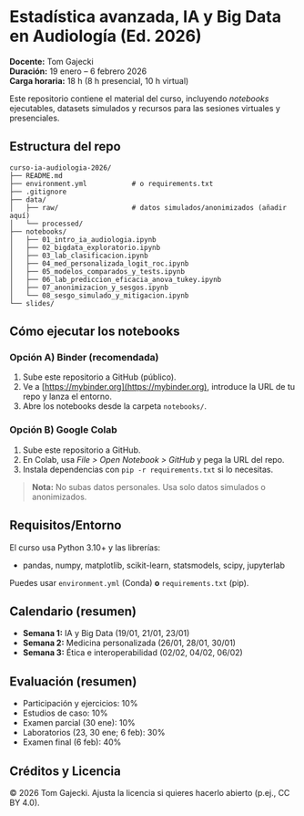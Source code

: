 # Estadística avanzada, IA y Big Data en Audiología (Ed. 2026)

**Docente:** Tom Gajecki  
**Duración:** 19 enero – 6 febrero 2026  
**Carga horaria:** 18 h (8 h presencial, 10 h virtual)  

Este repositorio contiene el material del curso, incluyendo *notebooks* ejecutables, datasets simulados y recursos para las sesiones virtuales y presenciales.

## Estructura del repo
```
curso-ia-audiologia-2026/
├── README.md
├── environment.yml           # o requirements.txt
├── .gitignore
├── data/
│   ├── raw/                  # datos simulados/anonimizados (añadir aquí)
│   └── processed/
├── notebooks/
│   ├── 01_intro_ia_audiologia.ipynb
│   ├── 02_bigdata_exploratorio.ipynb
│   ├── 03_lab_clasificacion.ipynb
│   ├── 04_med_personalizada_logit_roc.ipynb
│   ├── 05_modelos_comparados_y_tests.ipynb
│   ├── 06_lab_prediccion_eficacia_anova_tukey.ipynb
│   ├── 07_anonimizacion_y_sesgos.ipynb
│   └── 08_sesgo_simulado_y_mitigacion.ipynb
└── slides/
```

## Cómo ejecutar los notebooks

### Opción A) Binder (recomendada)
1. Sube este repositorio a GitHub (público).
2. Ve a [https://mybinder.org](https://mybinder.org), introduce la URL de tu repo y lanza el entorno.
3. Abre los notebooks desde la carpeta `notebooks/`.

### Opción B) Google Colab
1. Sube este repositorio a GitHub.
2. En Colab, usa *File > Open Notebook > GitHub* y pega la URL del repo.
3. Instala dependencias con `pip -r requirements.txt` si lo necesitas.

> **Nota:** No subas datos personales. Usa solo datos simulados o anonimizados.

## Requisitos/Entorno
El curso usa Python 3.10+ y las librerías:
- pandas, numpy, matplotlib, scikit-learn, statsmodels, scipy, jupyterlab

Puedes usar `environment.yml` (Conda) **o** `requirements.txt` (pip).

## Calendario (resumen)
- **Semana 1:** IA y Big Data (19/01, 21/01, 23/01)  
- **Semana 2:** Medicina personalizada (26/01, 28/01, 30/01)  
- **Semana 3:** Ética e interoperabilidad (02/02, 04/02, 06/02)  

## Evaluación (resumen)
- Participación y ejercicios: 10%  
- Estudios de caso: 10%  
- Examen parcial (30 ene): 10%  
- Laboratorios (23, 30 ene; 6 feb): 30%  
- Examen final (6 feb): 40%

## Créditos y Licencia
© 2026 Tom Gajecki. Ajusta la licencia si quieres hacerlo abierto (p.ej., CC BY 4.0).